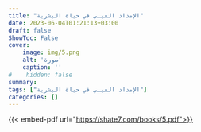 ```yaml
---
title: "الإمداد الغيبي في حياة البشرية"
date: 2023-06-04T01:21:13+03:00
draft: false
ShowToc: False
cover:
    image: img/5.png
    alt: 'صورة'
    caption: ''
#    hidden: false
summary: 
tags: ["الإمداد الغيبي في حياة البشرية"]
categories: []
---
```

{{< embed-pdf url="https://shate7.com/books/5.pdf">}} 


